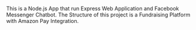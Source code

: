 This is a Node.js App that run Express Web Application and Facebook Messenger Chatbot. The Structure of this project is a Fundraising Platform with Amazon Pay Integration.